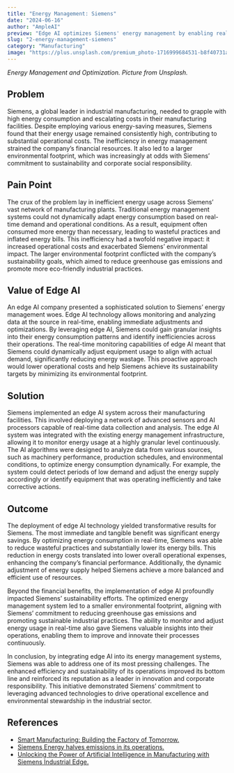 ```yaml
---
title: "Energy Management: Siemens"
date: "2024-06-16"
author: "AmpleAI"
preview: "Edge AI optimizes Siemens' energy management by enabling real-time adjustments, crucial for reducing costs and enhancing sustainability. Deploying this technology ensures efficient energy usage and aligns with Siemens' commitment to environmental responsibility."
slug: "2-energy-management-siemens"
category: "Manufacturing"
image: "https://plus.unsplash.com/premium_photo-1716999684531-b8f40731a827?q=80&w=2940&auto=format&fit=crop&ixlib=rb-4.0.3&ixid=M3wxMjA3fDB8MHxwaG90by1wYWdlfHx8fGVufDB8fHx8fA%3D%3D"
---
```


*Energy Management and Optimization. Picture from Unsplash.*

## Problem
Siemens, a global leader in industrial manufacturing, needed to grapple with high energy consumption and escalating costs in their manufacturing facilities. Despite employing various energy-saving measures, Siemens found that their energy usage remained consistently high, contributing to substantial operational costs. The inefficiency in energy management strained the company’s financial resources. It also led to a larger environmental footprint, which was increasingly at odds with Siemens’ commitment to sustainability and corporate social responsibility.

## Pain Point
The crux of the problem lay in inefficient energy usage across Siemens’ vast network of manufacturing plants. Traditional energy management systems could not dynamically adapt energy consumption based on real-time demand and operational conditions. As a result, equipment often consumed more energy than necessary, leading to wasteful practices and inflated energy bills. This inefficiency had a twofold negative impact: it increased operational costs and exacerbated Siemens’ environmental impact. The larger environmental footprint conflicted with the company’s sustainability goals, which aimed to reduce greenhouse gas emissions and promote more eco-friendly industrial practices.

## Value of Edge AI
An edge AI company presented a sophisticated solution to Siemens’ energy management woes. Edge AI technology allows monitoring and analyzing data at the source in real-time, enabling immediate adjustments and optimizations. By leveraging edge AI, Siemens could gain granular insights into their energy consumption patterns and identify inefficiencies across their operations. The real-time monitoring capabilities of edge AI meant that Siemens could dynamically adjust equipment usage to align with actual demand, significantly reducing energy wastage. This proactive approach would lower operational costs and help Siemens achieve its sustainability targets by minimizing its environmental footprint.

## Solution
Siemens implemented an edge AI system across their manufacturing facilities. This involved deploying a network of advanced sensors and AI processors capable of real-time data collection and analysis. The edge AI system was integrated with the existing energy management infrastructure, allowing it to monitor energy usage at a highly granular level continuously. The AI algorithms were designed to analyze data from various sources, such as machinery performance, production schedules, and environmental conditions, to optimize energy consumption dynamically. For example, the system could detect periods of low demand and adjust the energy supply accordingly or identify equipment that was operating inefficiently and take corrective actions.

## Outcome
The deployment of edge AI technology yielded transformative results for Siemens. The most immediate and tangible benefit was significant energy savings. By optimizing energy consumption in real-time, Siemens was able to reduce wasteful practices and substantially lower its energy bills. This reduction in energy costs translated into lower overall operational expenses, enhancing the company’s financial performance. Additionally, the dynamic adjustment of energy supply helped Siemens achieve a more balanced and efficient use of resources.

Beyond the financial benefits, the implementation of edge AI profoundly impacted Siemens’ sustainability efforts. The optimized energy management system led to a smaller environmental footprint, aligning with Siemens’ commitment to reducing greenhouse gas emissions and promoting sustainable industrial practices. The ability to monitor and adjust energy usage in real-time also gave Siemens valuable insights into their operations, enabling them to improve and innovate their processes continuously.

In conclusion, by integrating edge AI into its energy management systems, Siemens was able to address one of its most pressing challenges. The enhanced efficiency and sustainability of its operations improved its bottom line and reinforced its reputation as a leader in innovation and corporate responsibility. This initiative demonstrated Siemens’ commitment to leveraging advanced technologies to drive operational excellence and environmental stewardship in the industrial sector.

## References

- [Smart Manufacturing: Building the Factory of Tomorrow.](https://assets.new.siemens.com/siemens/assets/api/uuid:3d852046-82ba-4f88-86a0-b55369359c66/final-factorytomorrow-wp.pdf#:~:text=URL%3A%20https%3A%2F%2Fassets.new.siemens.com%2Fsiemens%2Fassets%2Fapi%2Fuuid%3A3d852046)
- [Siemens Energy halves emissions in its operations.](https://www.siemens-energy.com/global/en/home/press-releases/siemens-energy-halves-emissions-in-its-operations.html)
- [Unlocking the Power of Artificial Intelligence in Manufacturing with Siemens Industrial Edge.](https://blog.siemens.com/2024/02/unlocking-the-power-of-artificial-intelligence-in-manufacturing-with-siemens-industrial-edge/)

